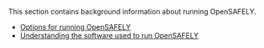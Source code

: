 This section contains background information about running OpenSAFELY.

* [Options for running OpenSAFELY](options-for-running-opensafely/index.md)
* [Understanding the software used to run OpenSAFELY](understanding-the-software-used-to-run-opensafely/index.md)
